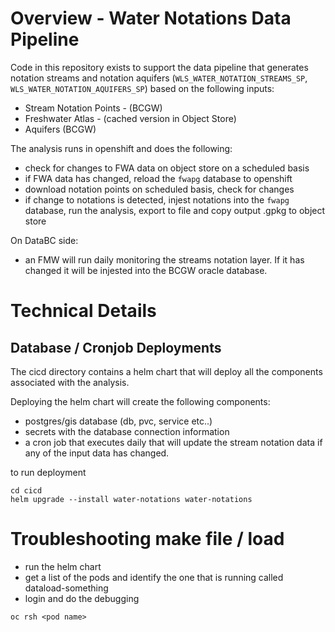 # Overview - Water Notations Data Pipeline

Code in this repository exists to support the data pipeline that generates
notation streams and notation aquifers (`WLS_WATER_NOTATION_STREAMS_SP`, `WLS_WATER_NOTATION_AQUIFERS_SP`) based on the following inputs:

* Stream Notation Points - (BCGW)
* Freshwater Atlas - (cached version in Object Store)
* Aquifers (BCGW)

The analysis runs in openshift and does the following:

* check for changes to FWA data on object store on a scheduled basis
* if FWA data has changed, reload the `fwapg` database to openshift
* download notation points on scheduled basis, check for changes
* if change to notations is detected, injest notations into the `fwapg` database,
run the analysis, export to file and copy output .gpkg to object store

On DataBC side:

* an FMW will run daily monitoring the streams notation layer.  If it has
  changed it will be injested into the BCGW oracle database.

# Technical Details

## Database / Cronjob Deployments

The cicd directory contains a helm chart that will deploy all the components
associated with the analysis.

Deploying the helm chart will create the following components:
* postgres/gis database (db, pvc, service etc..)
* secrets with the database connection information
* a cron job that executes daily that will update the stream notation data
  if any of the input data has changed.

to run deployment

```
cd cicd
helm upgrade --install water-notations water-notations
```

# Troubleshooting make file / load

* run the helm chart
* get a list of the pods and identify the one that is running called dataload-something
* login and do the debugging

`oc rsh <pod name>`
